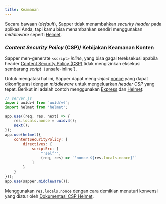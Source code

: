 ```yaml
---
title: Keamanan
---
```


Secara bawaan (_default_), Sapper tidak menambahkan _security header_ pada aplikasi Anda, tapi kamu bisa menambahkan sendiri menggunakan _middleware_ seperti [Helmet][].

### _Content Security Policy_ (CSP)/ Kebijakan Keamanan Konten

Sapper men-generate  `<script>` _inline_, yang bisa gagal tereksekusi apabila header [Content Security Policy (CSP)](https://developer.mozilla.org/en-US/docs/Web/HTTP/CSP)  tidak mengizinkan eksekusi sembarang _script_`	(`unsafe-inline`).

Untuk mengatasi hal ini, Sapper dapat meng-_inject_ [nonce](https://www.troyhunt.com/locking-down-your-website-scripts-with-csp-hashes-nonces-and-report-uri/) yang dapat dikonfigurasi dengan _middleware_ untuk mengeluarkan _header CSP_ yang tepat. Berikut ini adalah contoh menggunakan [Express][] dan [Helmet][]:

```js
// server.js
import uuidv4 from 'uuid/v4';
import helmet from 'helmet';

app.use((req, res, next) => {
	res.locals.nonce = uuidv4();
	next();
});
app.use(helmet({
	contentSecurityPolicy: {
		directives: {
			scriptSrc: [
				"'self'",
				(req, res) => `'nonce-${res.locals.nonce}'`
			]
		}
	}
}));
app.use(sapper.middleware());
```

Menggunakan `res.locals.nonce` dengan cara demikian menuturi konvensi yang diatur oleh 
[Dokumentasi CSP Helmet](https://helmetjs.github.io/docs/csp/#generating-nonces).

[Express]: https://expressjs.com/
[Helmet]: https://helmetjs.github.io/